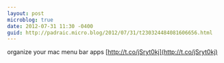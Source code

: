 ```yaml
---
layout: post
microblog: true
date: 2012-07-31 11:30 -0400
guid: http://padraic.micro.blog/2012/07/31/t230324484081606656.html
---
```

organize your mac menu bar apps [http://t.co/jSryt0kj](http://t.co/jSryt0kj)
